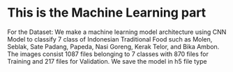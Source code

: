 # This is the Machine Learning part
For the Dataset: 
We make a machine learning model architecture using CNN Model to classify 7 class of Indonesian Traditional Food such as Molen, Seblak, Sate Padang, Papeda, Nasi Goreng, Kerak Telor, and Bika Ambon. The images consist 1087 files belonging to 7 classes with 870 files for Training and 217 files for Validation. We save the model in h5 file type
